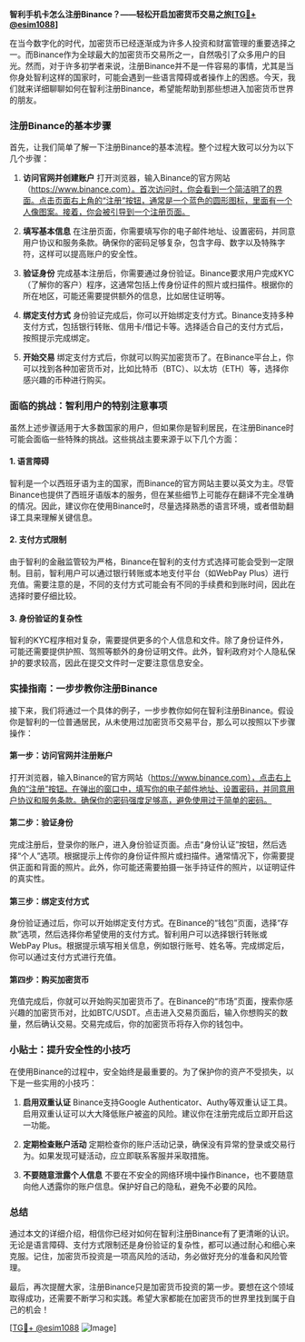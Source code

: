 **智利手机卡怎么注册Binance？——轻松开启加密货币交易之旅[[TG💪+ @esim1088](https://t.me/s/esim1088)]**

在当今数字化的时代，加密货币已经逐渐成为许多人投资和财富管理的重要选择之一。而Binance作为全球最大的加密货币交易所之一，自然吸引了众多用户的目光。然而，对于许多初学者来说，注册Binance并不是一件容易的事情，尤其是当你身处智利这样的国家时，可能会遇到一些语言障碍或者操作上的困惑。今天，我们就来详细聊聊如何在智利注册Binance，希望能帮助到那些想进入加密货币世界的朋友。

### 注册Binance的基本步骤

首先，让我们简单了解一下注册Binance的基本流程。整个过程大致可以分为以下几个步骤：

1. **访问官网并创建账户**
   打开浏览器，输入Binance的官方网站（https://www.binance.com）。首次访问时，你会看到一个简洁明了的界面。点击页面右上角的“注册”按钮，通常是一个蓝色的圆形图标，里面有一个人像图案。接着，你会被引导到一个注册页面。

2. **填写基本信息**
   在注册页面，你需要填写你的电子邮件地址、设置密码，并同意用户协议和服务条款。确保你的密码足够复杂，包含字母、数字以及特殊字符，这样可以提高账户的安全性。

3. **验证身份**
   完成基本注册后，你需要通过身份验证。Binance要求用户完成KYC（了解你的客户）程序，这通常包括上传身份证件的照片或扫描件。根据你的所在地区，可能还需要提供额外的信息，比如居住证明等。

4. **绑定支付方式**
   身份验证完成后，你可以开始绑定支付方式。Binance支持多种支付方式，包括银行转账、信用卡/借记卡等。选择适合自己的支付方式后，按照提示完成绑定。

5. **开始交易**
   绑定支付方式后，你就可以购买加密货币了。在Binance平台上，你可以找到各种加密货币对，比如比特币（BTC）、以太坊（ETH）等，选择你感兴趣的币种进行购买。

### 面临的挑战：智利用户的特别注意事项

虽然上述步骤适用于大多数国家的用户，但如果你是智利居民，在注册Binance时可能会面临一些特殊的挑战。这些挑战主要来源于以下几个方面：

#### 1. 语言障碍
智利是一个以西班牙语为主的国家，而Binance的官方网站主要以英文为主。尽管Binance也提供了西班牙语版本的服务，但在某些细节上可能存在翻译不完全准确的情况。因此，建议你在使用Binance时，尽量选择熟悉的语言环境，或者借助翻译工具来理解关键信息。

#### 2. 支付方式限制
由于智利的金融监管较为严格，Binance在智利的支付方式选择可能会受到一定限制。目前，智利用户可以通过银行转账或本地支付平台（如WebPay Plus）进行充值。需要注意的是，不同的支付方式可能会有不同的手续费和到账时间，因此在选择时要仔细比较。

#### 3. 身份验证的复杂性
智利的KYC程序相对复杂，需要提供更多的个人信息和文件。除了身份证件外，可能还需要提供护照、驾照等额外的身份证明文件。此外，智利政府对个人隐私保护的要求较高，因此在提交文件时一定要注意信息安全。

### 实操指南：一步步教你注册Binance

接下来，我们将通过一个具体的例子，一步步教你如何在智利注册Binance。假设你是智利的一位普通居民，从未使用过加密货币交易平台，那么可以按照以下步骤操作：

#### 第一步：访问官网并注册账户
打开浏览器，输入Binance的官方网站（https://www.binance.com），点击右上角的“注册”按钮。在弹出的窗口中，填写你的电子邮件地址、设置密码，并同意用户协议和服务条款。确保你的密码强度足够高，避免使用过于简单的密码。

#### 第二步：验证身份
完成注册后，登录你的账户，进入身份验证页面。点击“身份认证”按钮，然后选择“个人”选项。根据提示上传你的身份证件照片或扫描件。通常情况下，你需要提供正面和背面的照片。此外，你可能还需要拍摄一张手持证件的照片，以证明证件的真实性。

#### 第三步：绑定支付方式
身份验证通过后，你可以开始绑定支付方式。在Binance的“钱包”页面，选择“存款”选项，然后选择你希望使用的支付方式。智利用户可以选择银行转账或WebPay Plus。根据提示填写相关信息，例如银行账号、姓名等。完成绑定后，你可以通过支付方式进行充值。

#### 第四步：购买加密货币
充值完成后，你就可以开始购买加密货币了。在Binance的“市场”页面，搜索你感兴趣的加密货币对，比如BTC/USDT。点击进入交易页面后，输入你想购买的数量，然后确认交易。交易完成后，你的加密货币将存入你的钱包中。

### 小贴士：提升安全性的小技巧

在使用Binance的过程中，安全始终是最重要的。为了保护你的资产不受损失，以下是一些实用的小技巧：

1. **启用双重认证**
   Binance支持Google Authenticator、Authy等双重认证工具。启用双重认证可以大大降低账户被盗的风险。建议你在注册完成后立即开启这一功能。

2. **定期检查账户活动**
   定期检查你的账户活动记录，确保没有异常的登录或交易行为。如果发现可疑活动，应立即联系客服并采取措施。

3. **不要随意泄露个人信息**
   不要在不安全的网络环境中操作Binance，也不要随意向他人透露你的账户信息。保护好自己的隐私，避免不必要的风险。

### 总结

通过本文的详细介绍，相信你已经对如何在智利注册Binance有了更清晰的认识。无论是语言障碍、支付方式限制还是身份验证的复杂性，都可以通过耐心和细心来克服。记住，加密货币投资是一项高风险的活动，务必做好充分的准备和风险管理。

最后，再次提醒大家，注册Binance只是加密货币投资的第一步。要想在这个领域取得成功，还需要不断学习和实践。希望大家都能在加密货币的世界里找到属于自己的机会！

[[TG💪+ @esim1088](https://t.me/s/esim1088) ![Image](https://i.postimg.cc/4NQfJmqS/Snipaste-2025-05-13-00-14-12.png)]